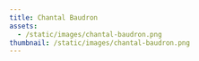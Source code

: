 ```yaml
---
title: Chantal Baudron
assets:
  - /static/images/chantal-baudron.png
thumbnail: /static/images/chantal-baudron.png
---
```


